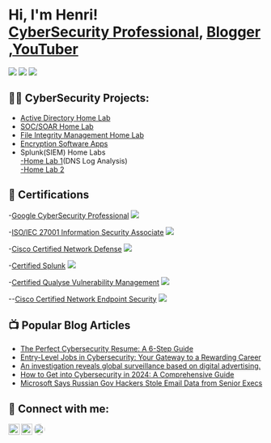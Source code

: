 <h1>Hi, I'm Henri! <br/> <a href="https://www.linkedin.com/in/henri-belinga-b23a80275/">CyberSecurity Professional</a>, <a href="https://www.builtsecurityblog.com/">Blogger</a> ,<a href="https://www.youtube.com/@BuiltSecurity">YouTuber</a></h1>
<a href="https://www.linkedin.com/in/henri-belinga-b23a80275/"><img src="https://img.shields.io/badge/-LinkedIn-0072b1?&style=for-the-badge&logo=linkedin&logoColor=white" /></a>     <a href="https://www.youtube.com/@BuiltSecurity"><img src="https://img.shields.io/badge/-YouTube-FF0000?&style=for-the-badge&logo=youtube&logoColor=white" /></a>     <a href="https://www.builtsecurityblog.com/"><img src="https://img.shields.io/badge/-Blogger-FF5722?&style=for-the-badge&logo=blogger&logoColor=white" /></a>



<h2>👨‍💻 CyberSecurity Projects:</h2>

  - [Active Directory Home Lab](https://github.com/henri7belinga/Active-Directory-Home-Lab/)
  - [SOC/SOAR Home Lab](https://github.com/henri7belinga/SOC-SOAR-Home-Lab/)
  - [File Integrity Management Home Lab](https://github.com/henri7belinga/FILE-INTEGRITY-MANAGEMENT-HOME-LAB/)
  - [Encryption Software Apps](https://github.com/henri7belinga/ENCRYPTION-SOFTWARE-APP/)
  - Splunk(SIEM) Home Labs <br/> [-Home Lab 1](https://github.com/henri7belinga/Splunk-home-lab-1-)(DNS Log Analysis) <br/> [-Home Lab 2](https://github.com/henri7belinga/Splunk-Home-Lab-2-)

<h2>📝 Certifications </h2>

  -[Google CyberSecurity Professional](https://www.linkedin.com/in/henri-belinga-b23a80275/overlay/1713793109240/single-media-viewer/?profileId=ACoAAENBlksBzkQXxWiNzT1BZkv04h-H4LD_uKM)  <img src="https://img.shields.io/badge/-Google%20Cybersecurity%20Professional-4285F4?&style=for-the-badge&logo=Google&logoColor=white&labelColor=FBBC05&labelBackgroundColor=EA4335" />

  
  -[ISO/IEC 27001 Information Security Associate](https://www.linkedin.com/in/henri-belinga-b23a80275/overlay/1712329158995/single-media-viewer/?profileId=ACoAAENBlksBzkQXxWiNzT1BZkv04h-H4LD_uKM)    <img src="https://img.shields.io/badge/-ISO/IEC%2027001%20Information%20Security%20Associate-0033A0?&style=for-the-badge&logo=ISO&logoColor=white" />
  

  -[Cisco Certified Network Defense](https://www.credly.com/badges/38379b93-abab-4145-992e-aac99b6702ba/public_url)   <img src="https://img.shields.io/badge/-Cisco%20CCNA-003C52?&style=for-the-badge&logo=Cisco&logoColor=white" />


  -[Certified Splunk](https://www.linkedin.com/in/henri-belinga-b23a80275/overlay/1720713339044/single-media-viewer/?profileId=ACoAAENBlksBzkQXxWiNzT1BZkv04h-H4LD_uKM)     <img src="https://img.shields.io/badge/-Splunk-000000?&style=for-the-badge&logo=Splunk&logoColor=white" />


  -[Certified Qualyse Vulnerability Management](https://www.linkedin.com/in/henri-belinga-b23a80275/details/certifications/1723724220278/single-media-viewer/?type=DOCUMENT&profileId=ACoAAENBlksBzkQXxWiNzT1BZkv04h-H4LD_uKM)       <img src="https://img.shields.io/badge/-Qualys%20Certified-red?style=for-the-badge&logo=Qualys&logoColor=white" />


  --[Cisco Certified Network Endpoint Security](https://www.credly.com/badges/48214b8e-c06d-4043-83bc-d166f7fed480/public_url)   <img src="https://img.shields.io/badge/-Cisco%20CCNA-003C52?&style=for-the-badge&logo=Cisco&logoColor=white" />



<h2>📺 Popular Blog Articles</h2>

- [The Perfect Cybersecurity Resume: A 6-Step Guide](https://www.builtsecurityblog.com/2024/08/the-perfect-cybersecurity-resume-6-step.html)
- [Entry-Level Jobs in Cybersecurity: Your Gateway to a Rewarding Career](https://www.builtsecurityblog.com/2024/05/entry-level-jobs-in-cybersecurity-your.html)
- [An investigation reveals global surveillance based on digital advertising. ](https://www.builtsecurityblog.com/2024/01/an-investigation-reveals-global.html)
- [How to Get into Cybersecurity in 2024: A Comprehensive Guide](https://www.builtsecurityblog.com/2024/06/how-to-get-into-cybersecurity-in-2024.html)
- [Microsoft Says Russian Gov Hackers Stole Email Data from Senior Execs](https://www.builtsecurityblog.com/2024/01/microsoft-says-russian-gov-hackers.html)

<h2> 🤳 Connect with me:</h2>

[<img align="left" alt="builtsecurity | YouTube" width="22px" src="https://cdn.jsdelivr.net/npm/simple-icons@v3/icons/youtube.svg" />][youtube]
[<img align="left" alt="henri-belinga | LinkedIn" width="22px" src="https://cdn.jsdelivr.net/npm/simple-icons@v3/icons/linkedin.svg" />][linkedin]
[<img align="left" alt="builtsecurityblog | Website" width="22px" src="https://img.icons8.com/ios-filled/50/000000/domain.png" style="border-radius: 50%;" />](https://www.builtsecurityblog.com/)

[youtube]: https://www.youtube.com/@BuiltSecurity
[Blog]:https://www.builtsecurityblog.com/
[linkedin]: https://www.linkedin.com/in/henri-belinga-b23a80275/

<!--
**joshmadakor1/joshmadakor1** is a ✨ _special_ ✨ repository because its `README.md` (this file) appears on your GitHub profile.

Here are some ideas to get you started:

- 🔭 I’m currently working on ...
- 🌱 I’m currently learning ...
- 👯 I’m looking to collaborate on ...
- 🤔 I’m looking for help with ...
- 💬 Ask me about ...
- 📫 How to reach me: ...
- 😄 Pronouns: ...
- ⚡ Fun fact: ...
-->
